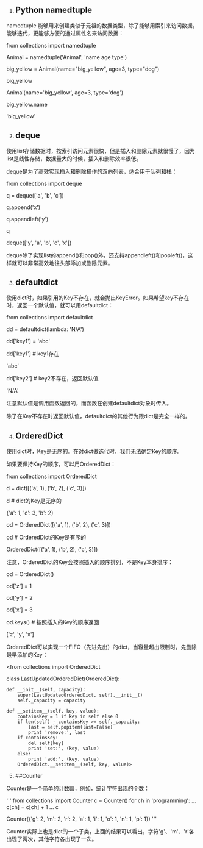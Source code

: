 1. ## Python namedtuple 


namedtuple 能够用来创建类似于元祖的数据类型，除了能够用索引来访问数据，能够迭代，更能够方便的通过属性名来访问数据：

from collections import namedtuple

Animal = namedtuple('Animal', 'name age type')

big_yellow = Animal(name="big_yellow", age=3, type="dog")

big_yellow

Animal(name='big_yellow', age=3, type='dog')

big_yellow.name

'big_yellow'


2. ## deque

使用list存储数据时，按索引访问元素很快，但是插入和删除元素就很慢了，因为list是线性存储，数据量大的时候，插入和删除效率很低。

deque是为了高效实现插入和删除操作的双向列表，适合用于队列和栈：

from collections import deque

q = deque(['a', 'b', 'c'])

q.append('x')

q.appendleft('y')

q

deque(['y', 'a', 'b', 'c', 'x'])

deque除了实现list的append()和pop()外，还支持appendleft()和popleft()，这样就可以非常高效地往头部添加或删除元素。

3. ## defaultdict

使用dict时，如果引用的Key不存在，就会抛出KeyError。如果希望key不存在时，返回一个默认值，就可以用defaultdict：

from collections import defaultdict

dd = defaultdict(lambda: 'N/A')

dd['key1'] = 'abc'

dd['key1'] # key1存在

'abc'

dd['key2'] # key2不存在，返回默认值

'N/A'

注意默认值是调用函数返回的，而函数在创建defaultdict对象时传入。

除了在Key不存在时返回默认值，defaultdict的其他行为跟dict是完全一样的。

4. ## OrderedDict

使用dict时，Key是无序的。在对dict做迭代时，我们无法确定Key的顺序。

如果要保持Key的顺序，可以用OrderedDict：

from collections import OrderedDict

d = dict([('a', 1), ('b', 2), ('c', 3)])

d # dict的Key是无序的

{'a': 1, 'c': 3, 'b': 2}

od = OrderedDict([('a', 1), ('b', 2), ('c', 3)])

od # OrderedDict的Key是有序的

OrderedDict([('a', 1), ('b', 2), ('c', 3)])

注意，OrderedDict的Key会按照插入的顺序排列，不是Key本身排序：

od = OrderedDict()

od['z'] = 1

od['y'] = 2

od['x'] = 3

od.keys() # 按照插入的Key的顺序返回

['z', 'y', 'x']

OrderedDict可以实现一个FIFO（先进先出）的dict，当容量超出限制时，先删除最早添加的Key：

<from collections import OrderedDict

class LastUpdatedOrderedDict(OrderedDict):

    def __init__(self, capacity):
        super(LastUpdatedOrderedDict, self).__init__()
        self._capacity = capacity

    def __setitem__(self, key, value):
        containsKey = 1 if key in self else 0
        if len(self) - containsKey >= self._capacity:
            last = self.popitem(last=False)
            print 'remove:', last
        if containsKey:
            del self[key]
            print 'set:', (key, value)
        else:
            print 'add:', (key, value)
        OrderedDict.__setitem__(self, key, value)>

5. ##Counter

Counter是一个简单的计数器，例如，统计字符出现的个数：

''' from collections import Counter
c = Counter()
for ch in 'programming':
...     c[ch] = c[ch] + 1
...
c

Counter({'g': 2, 'm': 2, 'r': 2, 'a': 1, 'i': 1, 'o': 1, 'n': 1, 'p': 1}) '''

Counter实际上也是dict的一个子类，上面的结果可以看出，字符'g'、'm'、'r'各出现了两次，其他字符各出现了一次。



